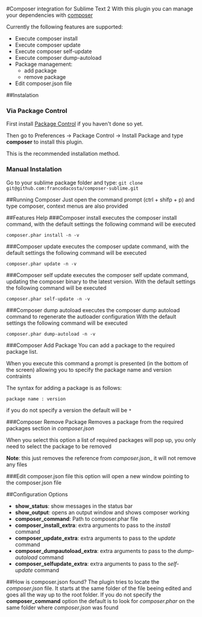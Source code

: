 #Composer integration for Sublime Text 2
With this plugin you can manage your dependencies with [composer](http://www.getcomposer.org/)

Currently the following features are supported:
* Execute composer install
* Execute composer update
* Execute composer self-update
* Execute composer dump-autoload
* Package management:
  * add package
  * remove package
* Edit composer.json file


##Instalation
### Via Package Control
First install [Package Control](http://wbond.net/sublime_packages/package_control/installation) if you haven't done so yet.

Then go to Preferences -> Package Control -> Install Package and type **composer** to install this plugin.

This is the recommended installation method.
### Manual Instalation
Go to your sublime package folder and type:
```git clone git@github.com:francodacosta/composer-sublime.git```

##Running Composer
Just open the command prompt (ctrl + shifp + p) and type composer, context menus are also provided

##Features Help
###Composer install
executes the composer install command, with the default settings the following command will be executed

```composer.phar install -n -v```

###Composer update
executes the composer update command, with the default settings the following command will be executed

```composer.phar update -n -v```

###Composer self update
executes the composer self update command, updating the composer binary to the latest version.
With the default settings the following command will be executed

```composer.phar self-update -n -v```

###Composer dump autoload
executes the composer dump autoload command to regenerate the autloader configuration
With the default settings the following command will be executed

```composer.phar dump-autoload -n -v```

###Composer Add Package
You can add a package to the required package list.

When you execute this command a prompt is presented (in the bottom of the screen) allowing you to specify the package name and version contraints

The syntax for adding a package is as follows:

```package name : version```

if you do not specify a version the default will be ```*```

###Composer Remove Package
Removes a package from the required packages section in *composer.json*

When you select this option a list of required packages will pop up, you only need to select the package to be removed

__Note__: this just removes the reference from _composer.json__ it will not remove any files

###Edit composer.json file
this option will open a new window pointing to the composer.json file

##Configuration Options

* __show_status__: show messages in the status bar
* __show_output__: opens an output window and shows composer working
* __composer_command__:  Path to composer.phar file
* __composer_install_extra__: extra arguments to pass to the *install* command
* __composer_update_extra__: extra arguments to pass to the *update* command
* __composer_dumpautoload_extra__: extra arguments to pass to the *dump-autoload* command
* __composer_selfupdate_extra__: extra arguments to pass to the *self-update* command

##How is composer.json found?
The plugin tries to locate the *composer.json* file. It starts at the same folder of the file beeing edited and goes all the way up to the root folder.
If you do not specify the __composer_command__ option the default is to look for *composer.phar* on the same folder where *composer.json* was found
